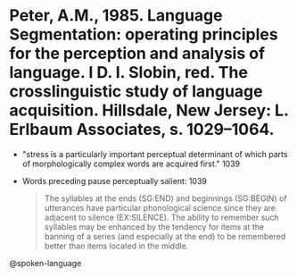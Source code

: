 # Peter, A.M., 1985. Language Segmentation: operating principles for the perception and analysis of language. I D. I. Slobin, red. The crosslinguistic study of language acquisition. Hillsdale, New Jersey: L. Erlbaum Associates, s. 1029–1064.

- "stress is a particularly important perceptual determinant of which parts of morphologically complex words are acquired first." 1039

- Words preceding pause perceptually salient: 1039

    > The syllables at the ends (SG:END) and beginnings (SG:BEGIN) of utterances have particular phonological science since they are adjacent to silence (EX:SILENCE). The ability to remember such syllables may be enhanced by the tendency for items at the banning of a series (and especially at the end) to be remembered better than items located in the middle.

@spoken-language
